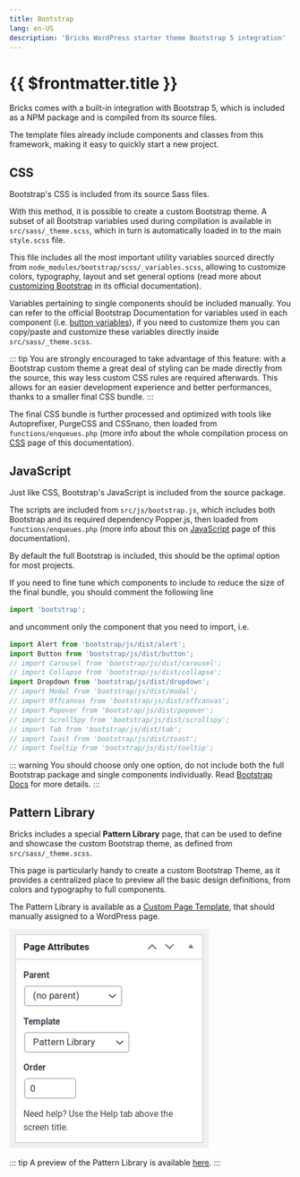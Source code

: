```yaml
---
title: Bootstrap
lang: en-US
description: 'Bricks WordPress starter theme Bootstrap 5 integration'
---
```


# {{ $frontmatter.title }}

Bricks comes with a built-in integration with Bootstrap 5, which is included as a NPM package and is compiled from its source files.

The template files already include components and classes from this framework, making it easy to quickly start a new project.

## CSS

Bootstrap's CSS is included from its source Sass files.

With this method, it is possible to create a custom Bootstrap theme. A subset of all Bootstrap variables used during compilation is available in `src/sass/_theme.scss`, which in turn is automatically loaded in to the main `style.scss` file.

This  file includes all the most important utility variables sourced directly from `node_modules/bootstrap/scss/_variables.scss`, allowing to customize colors, typography, layout and set general options (read more about [customizing Bootstrap](https://getbootstrap.com/docs/5.0/customize/overview/) in its official documentation).

Variables pertaining to single components should be included manually. You can refer to the official Bootstrap Documentation for variables used in each component (i.e. [button variables](https://getbootstrap.com/docs/5.0/components/buttons/#variables)), if you need to customize them you can copy/paste and customize these variables directly inside `src/sass/_theme.scss`.

::: tip
You are strongly encouraged to take advantage of this feature: with a Bootstrap custom theme a great deal of styling can be made directly from the source, this way less custom CSS rules are required afterwards. This allows for an easier development experience and better performances, thanks to a smaller final CSS bundle.
:::

The final CSS bundle is further processed and optimized with tools like Autoprefixer, PurgeCSS and CSSnano, then loaded from `functions/enqueues.php` (more info about the whole compilation process on [CSS](/theme/css/) page of this documentation).

## JavaScript

Just like CSS, Bootstrap's JavaScript is included from the source package.

The scripts are included from `src/js/bootstrap.js`, which includes both Bootstrap and its required dependency Popper.js, then loaded from `functions/enqueues.php` (more info about this on [JavaScript](/theme/javascript/) page of this documentation).

By default the full Bootstrap is included, this should be the optimal option for most projects.

If you need to fine tune which components to include to reduce the size of the final bundle, you should comment the following line

```js
import 'bootstrap';
```

and uncomment only the component that you need to import, i.e.

```js
import Alert from 'bootstrap/js/dist/alert';
import Button from 'bootstrap/js/dist/button';
// import Carousel from 'bootstrap/js/dist/carousel';
// import Collapse from 'bootstrap/js/dist/collapse';
import Dropdown from 'bootstrap/js/dist/dropdown';
// import Modal from 'bootstrap/js/dist/modal';
// import Offcanvas from 'bootstrap/js/dist/offcanvas';
// import Popover from 'bootstrap/js/dist/popover';
// import ScrollSpy from 'bootstrap/js/dist/scrollspy';
// import Tab from 'bootstrap/js/dist/tab';
// import Toast from 'bootstrap/js/dist/toast';
// import Tooltip from 'bootstrap/js/dist/tooltip';
```

::: warning
You should choose only one option, do not include both the full Bootstrap package and single components individually. Read [Bootstrap Docs](https://getbootstrap.com/docs/5.0/getting-started/webpack/#importing-javascript) for more details.
:::



## Pattern Library

Bricks includes a special **Pattern Library** page, that can be used to define and showcase the custom Bootstrap theme, as defined from `src/sass/_theme.scss`.

This page is particularly handy to create a custom Bootstrap Theme, as it provides a centralized place to preview all the basic design definitions, from colors and typography to full components.

The Pattern Library is available as a [Custom Page Template](https://developer.wordpress.org/themes/template-files-section/page-template-files/#creating-custom-page-templates-for-global-use), that should manually assigned to a WordPress page.

![Pattern Library](./pattern-library.png)

::: tip
A preview of the Pattern Library is available [here](https://bricks.sviluppo.host/pattern-library/).
:::